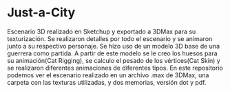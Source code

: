 # Just-a-City
Escenario 3D realizado en Sketchup y exportado a 3DMax para su texturización.
Se realizaron detalles por todo el escenario y se animaron junto a su respectivo personaje.
Se hizo uso de un modelo 3D base de una guerrera como partida. A partir de este modelo se le creo los huesos para su animación(Cat Rigging), se calculo el pesado de los vértices(Cat Skin) y se realizaron diferentes animaciones de diferentes tipos.
En este repositorio podemos ver el escenario realizado en un archivo .max de 3DMax, una carpeta con las texturas utilizadas, y dos memorias, versión dot y pdf.
